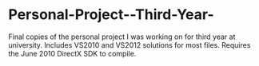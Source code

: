 Personal-Project--Third-Year-
=============================

Final copies of the personal project I was working on for third year at university. Includes VS2010 and VS2012 solutions for most files. Requires the June 2010 DirectX SDK to compile.
